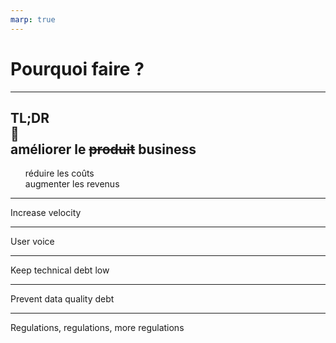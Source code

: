 ```yaml
---
marp: true
---
```


# Pourquoi faire **?**


---
<style scoped>
section {
    text-align: center
}
ul {
    list-style-type: none
}
</style>

## **TL**;**DR**<br>🔻<br>améliorer le **~~produit~~** business

* réduire les coûts
* augmenter les revenus

---

Increase velocity

---

User voice

---

Keep technical debt low

---

Prevent data quality debt

---

Regulations, regulations, more regulations

